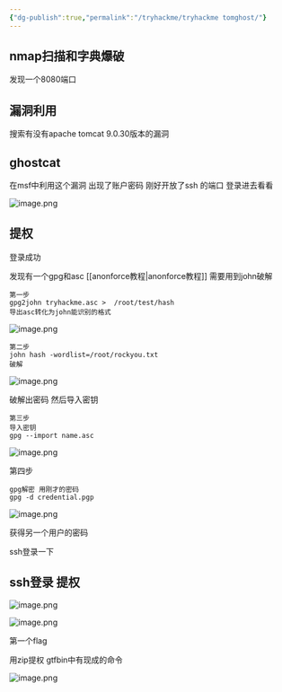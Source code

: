 ```yaml
---
{"dg-publish":true,"permalink":"/tryhackme/tryhackme tomghost/"}
---
```



## nmap扫描和字典爆破
发现一个8080端口
## 漏洞利用
搜索有没有apache tomcat 9.0.30版本的漏洞

## ghostcat
在msf中利用这个漏洞 出现了账户密码 刚好开放了ssh
的端口 登录进去看看

![image.png](https://s2.loli.net/2025/05/06/zfKwOUCisdhM9v1.png)

## 提权
登录成功 

发现有一个gpg和asc
[[anonforce教程\|anonforce教程]]
需要用到john破解

```
第一步
gpg2john tryhackme.asc >  /root/test/hash
导出asc转化为john能识别的格式
```

![image.png](https://s2.loli.net/2025/05/06/cM3TdJjAPX1NS5K.png)


```
第二步
john hash -wordlist=/root/rockyou.txt
破解
```

![image.png](https://s2.loli.net/2025/05/06/WGK4NXRLv2PbkMq.png)

破解出密码 然后导入密钥

```
第三步
导入密钥
gpg --import name.asc
```

![image.png](https://s2.loli.net/2025/05/06/hcXpgzb21N9xQBI.png)

第四步

```
gpg解密 用刚才的密码
gpg -d credential.pgp 
```

![image.png](https://s2.loli.net/2025/05/06/g1KroBAtEXzUejN.png)

获得另一个用户的密码

ssh登录一下

## ssh登录 提权
![image.png](https://s2.loli.net/2025/05/06/oO56IdHAWKDlMyZ.png)


![image.png](https://s2.loli.net/2025/05/06/J8hbaQRSlrKHknB.png)

第一个flag

用zip提权 gtfbin中有现成的命令

![image.png](https://s2.loli.net/2025/05/06/1JreghGkRSuBdDI.png)
